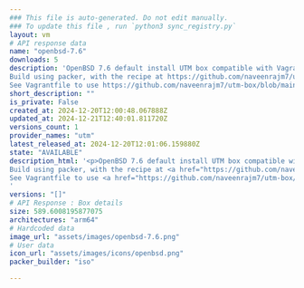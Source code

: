 ```yaml
---
### This file is auto-generated. Do not edit manually.
### To update this file , run `python3 sync_registry.py`
layout: vm
# API response data
name: "openbsd-7.6"
downloads: 5
description: 'OpenBSD 7.6 default install UTM box compatible with Vagrant.
Build using packer, with the recipe at https://github.com/naveenrajm7/utm-box.
See Vagrantfile to use https://github.com/naveenrajm7/utm-box/blob/main/example_vagrantfiles/openbsd/Vagrantfile.'
short_description: ""
is_private: False
created_at: 2024-12-20T12:00:48.067888Z
updated_at: 2024-12-21T12:40:01.811720Z
versions_count: 1
provider_names: "utm"
latest_released_at: 2024-12-20T12:01:06.159880Z
state: "AVAILABLE"
description_html: '<p>OpenBSD 7.6 default install UTM box compatible with Vagrant.<br/>
Build using packer, with the recipe at <a href="https://github.com/naveenrajm7/utm-box" rel="nofollow">https://github.com/naveenrajm7/utm-box</a>.<br/>
See Vagrantfile to use <a href="https://github.com/naveenrajm7/utm-box/blob/main/example_vagrantfiles/openbsd/Vagrantfile" rel="nofollow">https://github.com/naveenrajm7/utm-box/blob/main/example_vagrantfiles/openbsd/Vagrantfile</a>.</p>
'
versions: "[]"
# API Response : Box details
size: 589.6008195877075
architectures: "arm64"
# Hardcoded data
image_url: "assets/images/openbsd-7.6.png"
# User data
icon_url: "assets/images/icons/openbsd.png"
packer_builder: "iso"

---
```

